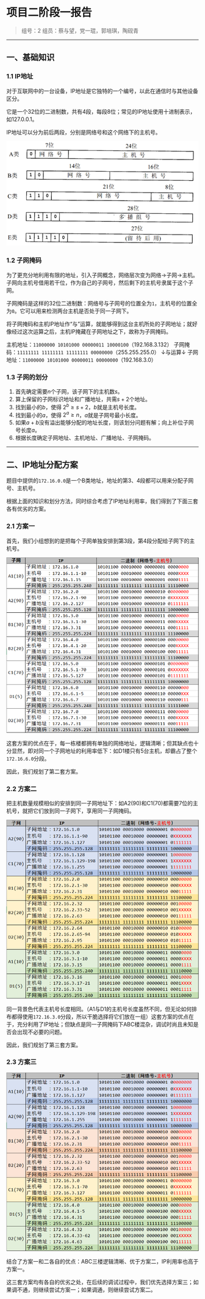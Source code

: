 # 项目二阶段一报告

> 组号：2
> 组员：蔡与望，党一琨，郭培琪，陶砚青

---

## 一、基础知识

### 1.1 IP地址

对于互联网中的一台设备，IP地址是它独特的一个编号，以此在通信时与其他设备区分。

它是一个32位的二进制数，共有4段，每段8位；常见的IP地址使用十进制表示，如127.0.0.1。

IP地址可以分为前后两段，分别是网络号和这个网络下的主机号。

![IP分类](images/2021-10-16-00-06-37.png)

### 1.2 子网掩码

为了更充分地利用有限的地址，引入子网概念，网络层次变为网络→子网→主机。子网向主机号借用若干位，作为自己的子网号，然后剩下的主机号隶属于这个子网。

子网掩码是这样的32位二进制数：网络号与子网号的位置全为`1`，主机号的位置全为`0`。它可以用来检测两台主机是否处于同一子网下。

将子网掩码和主机IP地址作“与”运算，就能够得到这台主机所处的子网地址；就好像经过这次运算之后，主机IP掩藏在子网地址之下，故称为子网掩码。

主机地址：`11000000 10101000 00000011 10000100`（192.168.3.132）
子网掩码：`11111111 11111111 11111111 00000000`（255.255.255.0）
↓与运算↓
子网地址：`11000000 10101000 00000011 00000000`（192.168.3.0）

### 1.3 子网的划分

1. 首先确定需要$n$个子网，该子网下的主机数$s$。
2. 算上保留的子网标识地址和广播地址，共需$s+2$个地址。
3. 找到最小的$b$，使得 $2^b \ge s+2$，$b$就是主机号长度。
4. 找到最小的$a$，使得 $2^a \ge n$，$a$就是子网号最小长度。
5. 如果$a+b$没有溢出能够分配的地址长度，则该划分问题有解；向上补位子网号长度$a$。
6. 根据长度确定子网地址、主机地址、广播地址、子网掩码。

---

## 二、IP地址分配方案

题目中提供的`172.16.0.0`是一个B类地址，地址的第3、4段都可以用来分配子网号、主机号。

根据上面的知识和划分方法，同时综合考虑了IP地址利用率，我们得到了下面三套各有优劣的方案。

### 2.1 方案一

首先，我们小组想到的是把每个子网单独安排到第3段，第4段分配给子网下的主机号。

![方案一](images/2021-10-15-23-23-41.png)

这套方案的优点在于，每一栋楼都拥有单独的网络地址，逻辑清晰；但其缺点也十分显然，即对同一个子网地址的利用率低下：如D1楼只有5台主机，却霸占了整个`172.16.6.0`分段。

因此，我们规划了第二套方案。

### 2.2 方案二

把主机数量规模相似的安排到同一子网地址下：如A2(90)和C1(70)都需要7位的主机号，就把它们放到同一子网下，享用同一子网掩码。

![方案二](images/2021-10-15-23-49-19.png)

同一背景色代表主机号长度相同。（A1与D1的主机号长度虽然不同，但无论如何排布都得使用`172.16.3.0`分段，所以干脆选择将它们放在一组）这套方案的优点在于，充分利用了IP地址；但缺点是同一子网掩码下ABC楼混杂，调试时尚且未知是否会出现不必要的问题。

因此，我们规划了第三套方案。

### 2.3 方案三

![方案三](images/2021-10-16-00-02-35.png)

结合了方案一和二各自的优点：ABC三楼逻辑清晰、优于方案二，IP利用率也高于方案一。

这三套方案均有各自的优劣之处，在后续的调试过程中，我们优先选择方案三；如果调不通，则继续尝试方案一；如果调通，则继续尝试方案二。
